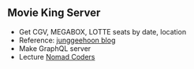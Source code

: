 ## Movie King Server
+ Get CGV, MEGABOX, LOTTE seats by date, location
+ Reference: [junggeehoon blog](https://medium.com/@junggeehoon/%ED%81%AC%EB%A1%A4%EB%9F%AC%EB%A5%BC-%EC%9D%B4%EC%9A%A9%ED%95%B4-cgv-imax-%EB%AA%85%EB%8B%B9-%EC%9E%90%EB%A6%AC%EB%A5%BC-%EC%98%88%EB%A7%A4%ED%95%98%EC%9E%90-772255dd0431)
+ Make GraphQL server
+ Lecture [Nomad Coders](https://www.youtube.com/watch?v=dGB0m7agxKE&list=PL7jH19IHhOLOpU_yAYzCO4iQNvdou1AnK&index=2)